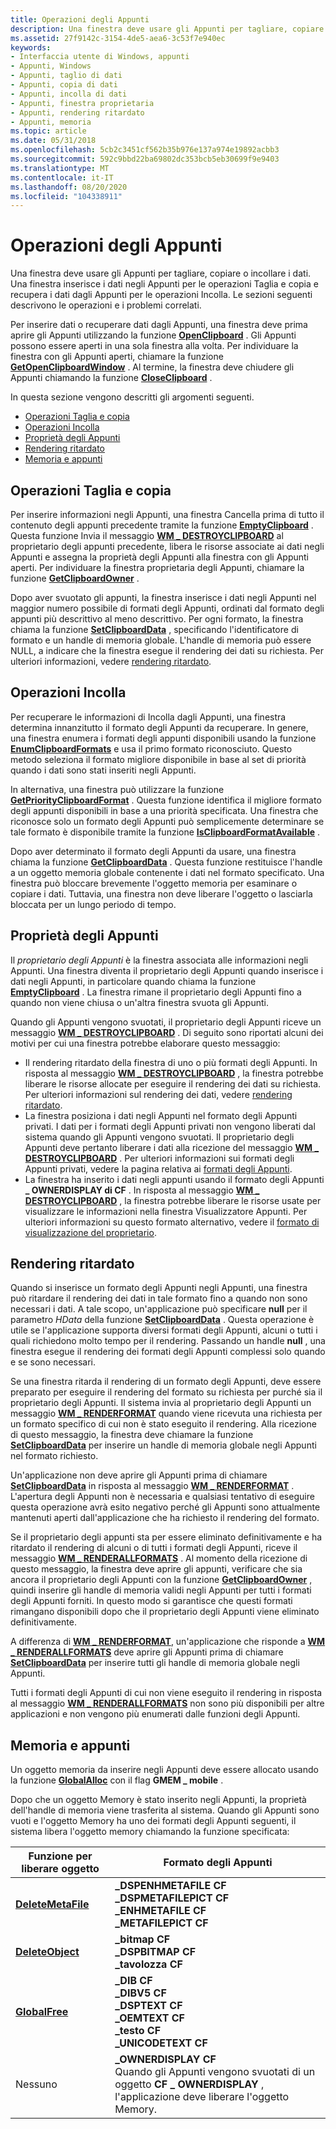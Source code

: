 ```yaml
---
title: Operazioni degli Appunti
description: Una finestra deve usare gli Appunti per tagliare, copiare o incollare i dati. Una finestra inserisce i dati negli Appunti per le operazioni Taglia e copia e recupera i dati dagli Appunti per le operazioni Incolla.
ms.assetid: 27f9142c-3154-4de5-aea6-3c53f7e940ec
keywords:
- Interfaccia utente di Windows, appunti
- Appunti, Windows
- Appunti, taglio di dati
- Appunti, copia di dati
- Appunti, incolla di dati
- Appunti, finestra proprietaria
- Appunti, rendering ritardato
- Appunti, memoria
ms.topic: article
ms.date: 05/31/2018
ms.openlocfilehash: 5cb2c3451cf562b35b976e137a974e19892acbb3
ms.sourcegitcommit: 592c9bbd22ba69802dc353bcb5eb30699f9e9403
ms.translationtype: MT
ms.contentlocale: it-IT
ms.lasthandoff: 08/20/2020
ms.locfileid: "104338911"
---
```

# <a name="clipboard-operations"></a>Operazioni degli Appunti

Una finestra deve usare gli Appunti per tagliare, copiare o incollare i dati. Una finestra inserisce i dati negli Appunti per le operazioni Taglia e copia e recupera i dati dagli Appunti per le operazioni Incolla. Le sezioni seguenti descrivono le operazioni e i problemi correlati.

Per inserire dati o recuperare dati dagli Appunti, una finestra deve prima aprire gli Appunti utilizzando la funzione [**OpenClipboard**](/windows/desktop/api/Winuser/nf-winuser-openclipboard) . Gli Appunti possono essere aperti in una sola finestra alla volta. Per individuare la finestra con gli Appunti aperti, chiamare la funzione [**GetOpenClipboardWindow**](/windows/desktop/api/Winuser/nf-winuser-getopenclipboardwindow) . Al termine, la finestra deve chiudere gli Appunti chiamando la funzione [**CloseClipboard**](/windows/desktop/api/Winuser/nf-winuser-closeclipboard) .

In questa sezione vengono descritti gli argomenti seguenti.

-   [Operazioni Taglia e copia](#cut-and-copy-operations)
-   [Operazioni Incolla](#paste-operations)
-   [Proprietà degli Appunti](#clipboard-ownership)
-   [Rendering ritardato](#delayed-rendering)
-   [Memoria e appunti](#memory-and-the-clipboard)

## <a name="cut-and-copy-operations"></a>Operazioni Taglia e copia

Per inserire informazioni negli Appunti, una finestra Cancella prima di tutto il contenuto degli appunti precedente tramite la funzione [**EmptyClipboard**](/windows/win32/api/winuser/nf-winuser-emptyclipboard) . Questa funzione Invia il messaggio [**WM \_ DESTROYCLIPBOARD**](wm-destroyclipboard.md) al proprietario degli appunti precedente, libera le risorse associate ai dati negli Appunti e assegna la proprietà degli Appunti alla finestra con gli Appunti aperti. Per individuare la finestra proprietaria degli Appunti, chiamare la funzione [**GetClipboardOwner**](/windows/win32/api/winuser/nf-winuser-getclipboardowner) .

Dopo aver svuotato gli appunti, la finestra inserisce i dati negli Appunti nel maggior numero possibile di formati degli Appunti, ordinati dal formato degli appunti più descrittivo al meno descrittivo. Per ogni formato, la finestra chiama la funzione [**SetClipboardData**](/windows/win32/api/winuser/nf-winuser-setclipboarddata) , specificando l'identificatore di formato e un handle di memoria globale. L'handle di memoria può essere NULL, a indicare che la finestra esegue il rendering dei dati su richiesta. Per ulteriori informazioni, vedere [rendering ritardato](#delayed-rendering).

## <a name="paste-operations"></a>Operazioni Incolla

Per recuperare le informazioni di Incolla dagli Appunti, una finestra determina innanzitutto il formato degli Appunti da recuperare. In genere, una finestra enumera i formati degli appunti disponibili usando la funzione [**EnumClipboardFormats**](/windows/desktop/api/Winuser/nf-winuser-enumclipboardformats) e usa il primo formato riconosciuto. Questo metodo seleziona il formato migliore disponibile in base al set di priorità quando i dati sono stati inseriti negli Appunti.

In alternativa, una finestra può utilizzare la funzione [**GetPriorityClipboardFormat**](/windows/desktop/api/Winuser/nf-winuser-getpriorityclipboardformat) . Questa funzione identifica il migliore formato degli appunti disponibili in base a una priorità specificata. Una finestra che riconosce solo un formato degli Appunti può semplicemente determinare se tale formato è disponibile tramite la funzione [**IsClipboardFormatAvailable**](/windows/desktop/api/Winuser/nf-winuser-isclipboardformatavailable) .

Dopo aver determinato il formato degli Appunti da usare, una finestra chiama la funzione [**GetClipboardData**](/windows/desktop/api/Winuser/nf-winuser-getclipboarddata) . Questa funzione restituisce l'handle a un oggetto memoria globale contenente i dati nel formato specificato. Una finestra può bloccare brevemente l'oggetto memoria per esaminare o copiare i dati. Tuttavia, una finestra non deve liberare l'oggetto o lasciarla bloccata per un lungo periodo di tempo.

## <a name="clipboard-ownership"></a>Proprietà degli Appunti

Il *proprietario degli Appunti* è la finestra associata alle informazioni negli Appunti. Una finestra diventa il proprietario degli Appunti quando inserisce i dati negli Appunti, in particolare quando chiama la funzione [**EmptyClipboard**](/windows/desktop/api/Winuser/nf-winuser-emptyclipboard) . La finestra rimane il proprietario degli Appunti fino a quando non viene chiusa o un'altra finestra svuota gli Appunti.

Quando gli Appunti vengono svuotati, il proprietario degli Appunti riceve un messaggio [**WM \_ DESTROYCLIPBOARD**](wm-destroyclipboard.md) . Di seguito sono riportati alcuni dei motivi per cui una finestra potrebbe elaborare questo messaggio:

-   Il rendering ritardato della finestra di uno o più formati degli Appunti. In risposta al messaggio [**WM \_ DESTROYCLIPBOARD**](wm-destroyclipboard.md) , la finestra potrebbe liberare le risorse allocate per eseguire il rendering dei dati su richiesta. Per ulteriori informazioni sul rendering dei dati, vedere [rendering ritardato](#delayed-rendering).
-   La finestra posiziona i dati negli Appunti nel formato degli Appunti privati. I dati per i formati degli Appunti privati non vengono liberati dal sistema quando gli Appunti vengono svuotati. Il proprietario degli Appunti deve pertanto liberare i dati alla ricezione del messaggio [**WM \_ DESTROYCLIPBOARD**](wm-destroyclipboard.md) . Per ulteriori informazioni sui formati degli Appunti privati, vedere la pagina relativa ai [formati degli Appunti](clipboard-formats.md).
-   La finestra ha inserito i dati negli appunti usando il formato degli Appunti **\_ OWNERDISPLAY di CF** . In risposta al messaggio [**WM \_ DESTROYCLIPBOARD**](wm-destroyclipboard.md) , la finestra potrebbe liberare le risorse usate per visualizzare le informazioni nella finestra Visualizzatore Appunti. Per ulteriori informazioni su questo formato alternativo, vedere il [formato di visualizzazione del proprietario](about-the-clipboard.md).

## <a name="delayed-rendering"></a>Rendering ritardato

Quando si inserisce un formato degli Appunti negli Appunti, una finestra può ritardare il rendering dei dati in tale formato fino a quando non sono necessari i dati. A tale scopo, un'applicazione può specificare **null** per il parametro *HData* della funzione [**SetClipboardData**](/windows/win32/api/winuser/nf-winuser-setclipboarddata) . Questa operazione è utile se l'applicazione supporta diversi formati degli Appunti, alcuni o tutti i quali richiedono molto tempo per il rendering. Passando un handle **null** , una finestra esegue il rendering dei formati degli Appunti complessi solo quando e se sono necessari.

Se una finestra ritarda il rendering di un formato degli Appunti, deve essere preparato per eseguire il rendering del formato su richiesta per purché sia il proprietario degli Appunti. Il sistema invia al proprietario degli Appunti un messaggio [**WM \_ RENDERFORMAT**](wm-renderformat.md) quando viene ricevuta una richiesta per un formato specifico di cui non è stato eseguito il rendering. Alla ricezione di questo messaggio, la finestra deve chiamare la funzione [**SetClipboardData**](/windows/win32/api/winuser/nf-winuser-setclipboarddata) per inserire un handle di memoria globale negli Appunti nel formato richiesto.

Un'applicazione non deve aprire gli Appunti prima di chiamare [**SetClipboardData**](/windows/win32/api/winuser/nf-winuser-setclipboarddata) in risposta al messaggio [**WM \_ RENDERFORMAT**](wm-renderformat.md) . L'apertura degli Appunti non è necessaria e qualsiasi tentativo di eseguire questa operazione avrà esito negativo perché gli Appunti sono attualmente mantenuti aperti dall'applicazione che ha richiesto il rendering del formato.

Se il proprietario degli appunti sta per essere eliminato definitivamente e ha ritardato il rendering di alcuni o di tutti i formati degli Appunti, riceve il messaggio [**WM \_ RENDERALLFORMATS**](wm-renderallformats.md) . Al momento della ricezione di questo messaggio, la finestra deve aprire gli appunti, verificare che sia ancora il proprietario degli Appunti con la funzione [**GetClipboardOwner**](/windows/win32/api/winuser/nf-winuser-getclipboardowner) , quindi inserire gli handle di memoria validi negli Appunti per tutti i formati degli Appunti forniti. In questo modo si garantisce che questi formati rimangano disponibili dopo che il proprietario degli Appunti viene eliminato definitivamente.

A differenza di [**WM \_ RENDERFORMAT**](wm-renderformat.md), un'applicazione che risponde a [**WM \_ RENDERALLFORMATS**](wm-renderallformats.md) deve aprire gli Appunti prima di chiamare [**SetClipboardData**](/windows/win32/api/winuser/nf-winuser-setclipboarddata) per inserire tutti gli handle di memoria globale negli Appunti.

Tutti i formati degli Appunti di cui non viene eseguito il rendering in risposta al messaggio [**WM \_ RENDERALLFORMATS**](wm-renderallformats.md) non sono più disponibili per altre applicazioni e non vengono più enumerati dalle funzioni degli Appunti.

## <a name="memory-and-the-clipboard"></a>Memoria e appunti

Un oggetto memoria da inserire negli Appunti deve essere allocato usando la funzione [**GlobalAlloc**](/windows/desktop/api/winbase/nf-winbase-globalalloc) con il flag **GMEM \_ mobile** .

Dopo che un oggetto Memory è stato inserito negli Appunti, la proprietà dell'handle di memoria viene trasferita al sistema. Quando gli Appunti sono vuoti e l'oggetto Memory ha uno dei formati degli Appunti seguenti, il sistema libera l'oggetto memory chiamando la funzione specificata:



| Funzione per liberare oggetto                             | Formato degli Appunti                                                                                                                                               |
|-----------------------------------------------------|----------------------------------------------------------------------------------------------------------------------------------------------------------------|
| [**DeleteMetaFile**](/windows/desktop/api/wingdi/nf-wingdi-deletemetafile)<br/> | **\_DSPENHMETAFILE CF**<br/> **\_DSPMETAFILEPICT CF**<br/> **\_ENHMETAFILE CF**<br/> **\_METAFILEPICT CF**<br/>                            |
| [**DeleteObject**](/windows/desktop/api/wingdi/nf-wingdi-deleteobject)<br/>     | **\_bitmap CF**<br/> **\_DSPBITMAP CF**<br/> **\_tavolozza CF**<br/>                                                                              |
| [**GlobalFree**](/windows/desktop/api/winbase/nf-winbase-globalfree)<br/>        | **\_DIB CF**<br/> **\_DIBV5 CF**<br/> **\_DSPTEXT CF**<br/> **\_OEMTEXT CF**<br/> **\_testo CF**<br/> **\_UNICODETEXT CF**<br/>   |
| Nessuno<br/>                                     | **\_OWNERDISPLAY CF**<br/> Quando gli Appunti vengono svuotati di un oggetto **CF \_ OWNERDISPLAY** , l'applicazione deve liberare l'oggetto Memory.<br/> |



 

 

